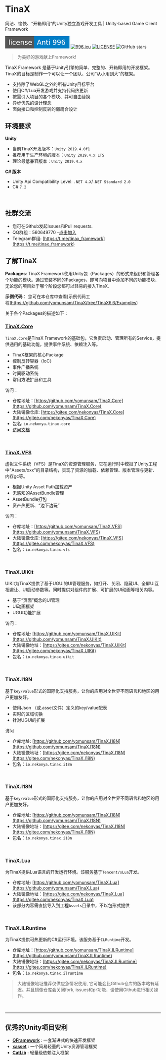 # TinaX
简洁、愉快、“开箱即用”的Unity独立游戏开发工具 | Unity-based Game Client Framework

[![LICENSE](Doc/996icu_license.svg)](https://github.com/996icu/996.ICU/blob/master/LICENSE)
<a href="https://996.icu"><img src="https://img.shields.io/badge/link-996.icu-red.svg" alt="996.icu"></a>
[![LICENSE](https://camo.githubusercontent.com/890acbdcb87868b382af9a4b1fac507b9659d9bf/68747470733a2f2f696d672e736869656c64732e696f2f62616467652f6c6963656e73652d4d49542d626c75652e737667)](https://github.com/yomunsam/TinaX/blob/master/LICENSE)
![GitHub stars](https://img.shields.io/github/stars/yomunsam/Tinax?style=flat-square)
<!-- [![LICENSE](Doc/AGPL3_license.svg)](https://github.com/yomunsam/TinaX/blob/master/LICENSE) -->

> 为美好的游戏献上Framework!

TinaX Framework 是基于Unity引擎的简单、完整的、开箱即用的开发框架。TinaX的目标是制作一个可以让一个团队、公司“从小用到大”的框架。

- 支持除了WebGL之外的所有Unity目标平台
- 使用C#/Lua开发游戏并支持代码热更新
- 按需引入项目的各个模块、并可自由替换
- 异步优先的设计理念
- 面向接口和控制反转的弱耦合设计


## 环境要求

**Unity**
- 当前TinaX开发版本：`Unity 2019.4.0f1`
- 推荐用于生产环境的版本：`Unity 2019.4.x LTS`
- 理论最低兼容版本：`Unity 2019.4.x`

**C# 版本**
- Unity Api Compatibility Level: `.NET 4.X`/`.NET Standard 2.0` 
- C# `7.2`

<br>

## 社群交流

- 您可在Github发起Issues和Pull requests.
- QQ群组：560649770  -[点击加入](https://jq.qq.com/?_wv=1027&k=g4TmslMA)
- Telegram群组: [https://t.me/tinax_framework](https://t.me/tinax_framework)

## 了解TinaX

**Packages**: TinaX Framework使用Unity包（Packages）的形式来组织和管理各个功能的模块。通过安装不同的Packages，即可向项目中添加不同的功能模块，无论您的项目处于哪个阶段您都可以轻易的接入TinaX.

**示例代码**： 您可在本仓库中查看[示例代码工程]https://github.com/yomunsam/TinaX/tree/TinaX6.6/Examples)

关于各个Packages的描述如下：

### [TinaX.Core](https://github.com/yomunsam/TinaX.Core)

`TinaX.Core`是TinaX Framework的基础包，它负责启动、管理所有的Service，提供通用的基础功能，提供事件系统、依赖注入等。
- TinaX框架的核心Package
- 控制反转容器（IoC）
- 事件广播系统
- 时间驱动系统
- 常用方法扩展和工具

访问： 
- 仓库地址：[https://github.com/yomunsam/TinaX.Core](https://github.com/yomunsam/TinaX.Core)
- 大陆镜像仓库: [https://gitee.com/nekonyas/TinaX.Core](https://gitee.com/nekonyas/TinaX.Core)
- 包名: `io.nekonya.tinax.core`
- [访问文档](https://tinax.corala.space/#/cmn-hans/core/README)

<br>

### [TinaX.VFS](https://github.com/yomunsam/TinaX.Core)

虚拟文件系统（VFS）是TinaX的资源管理服务，它在运行时中模拟了Unity工程中"Assets/xxx"的目录结构，实现了资源的加载、依赖管理、版本管理与更新、内存gc等。
- 根据Unity Asset Path加载资产
- 无感知的AssetBundle管理
- AssetBundle打包
- 资产热更新、“边下边玩”

访问： 
- 仓库地址：[https://github.com/yomunsam/TinaX.VFS](https://github.com/yomunsam/TinaX.VFS)
- 大陆镜像仓库: [https://gitee.com/nekonyas/TinaX.VFS](https://gitee.com/nekonyas/TinaX.VFS)
- 包名：`io.nekonya.tinax.vfs`

<br>

### TinaX.UIKit

UIKit为TinaX提供了基于UGUI的UI管理服务，如打开、关闭、隐藏UI、全屏UI互相避让、UI启动参数等。同时提供对组件的扩展、可扩展的UI动画等相关内容。
- 基于“页面”概念的UI管理
- UI动画框架
- UGUI功能扩展

访问：
- 仓库地址: [https://github.com/yomunsam/TinaX.UIKit](https://github.com/yomunsam/TinaX.UIKit)
- 大陆镜像地址：[https://gitee.com/nekonyas/TinaX.UIKit](https://gitee.com/nekonyas/TinaX.UIKit)
- 包名：`io.nekonya.tinax.uikit`

<br>

### TinaX.I18N

基于`key/value`形式的国际化支持服务，让你的应用对全世界不同语言和地区的用户更加友好。
- 使用Json （或.asset文件）定义的key/value配表
- 实时的区域切换
- 针对UGUI的扩展

访问

- 仓库地址: [https://github.com/yomunsam/TinaX.I18N](https://github.com/yomunsam/TinaX.I18N)
- 大陆镜像地址：[https://gitee.com/nekonyas/TinaX.I18N](https://gitee.com/nekonyas/TinaX.I18N)
- 包名：`io.nekonya.tinax.i18n`

<br>

### TinaX.I18N

基于`key/value`形式的国际化支持服务，让你的应用对全世界不同语言和地区的用户更加友好。

- 仓库地址: [https://github.com/yomunsam/TinaX.I18N](https://github.com/yomunsam/TinaX.I18N)
- 大陆镜像地址：[https://gitee.com/nekonyas/TinaX.I18N](https://gitee.com/nekonyas/TinaX.I18N)
- 包名：`io.nekonya.tinax.i18n`

<br>

### TinaX.Lua

为TinaX提供Lua语言的开发运行环境。该服务基于`Tencent/xLua`开发。

- 仓库地址: [https://github.com/yomunsam/TinaX.Lua](https://github.com/yomunsam/TinaX.Lua)
- 大陆镜像地址：[https://gitee.com/nekonyas/TinaX.Lua](https://gitee.com/nekonyas/TinaX.Lua)
- 该部分内容需直接导入到工程`Assets`目录中，不以包形式提供

<br>

### TinaX.ILRuntime

为TinaX提供可热更新的C#运行环境。该服务基于`ILRuntime`开发。

- 仓库地址：[https://github.com/yomunsam/TinaX.ILRuntime](https://github.com/yomunsam/TinaX.ILRuntime)
- 大陆镜像地址：[https://gitee.com/nekonyas/TinaX.ILRuntime](https://gitee.com/nekonyas/TinaX.ILRuntime)
- 包名：`io.nekonya.tinax.ilruntime`

> 大陆镜像地址推荐仅供应急情况使用, 它可能会比Github仓库的版本略有延迟。并且镜像仓库会关闭fork, issues和pr功能，请使用Github进行相关操作。

<br>

------

## 优秀的Unity项目安利

- **[QFramework](https://github.com/liangxiegame/QFramework)** : 一套渐进式的快速开发框架
- **[xasset](https://github.com/xasset/xasset)** : 一个简易轻量的Unity资源管理框架
- **[CatLib](https://github.com/CatLib/Core)** : 轻量级依赖注入框架
